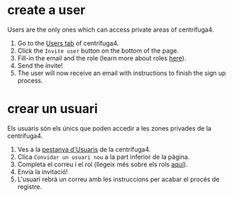 # create a user
Users are the only ones which can access private areas of centrífuga4.

1. Go to the [Users tab](https://c4.xamfra.net/app/home/users) of centrífuga4.
2. Click the `Invite user` button on the bottom of the page.
3. Fill-in the email and the role (learn more about roles [here](../basics/roles.md)).
4. Send the invite!
5. The user will now receive an email with instructions to finish the sign up process.


# crear un usuari

Els usuaris són els únics que poden accedir a les zones privades de la centrífuga4.

1. Ves a la [pestanya d'Usuaris](https://c4.xamfra.net/app/home/users) de la centrífuga4.
2. Clica `Convidar un usuari nou` a la part inferior de la pàgina.
3. Completa el correu i el rol (llegeix més sobre els rols [aquí](../basics/roles.md)).
4. Envia la invitació!
5. L'usuari rebrà un correu amb les instruccions per acabar el procés de registre.